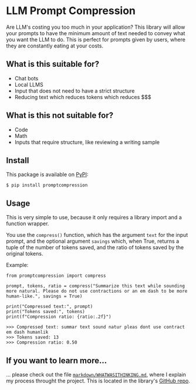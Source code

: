 # LLM Prompt Compression

Are LLM's costing you too much in your application? This library will allow your prompts to have the minimum amount of text needed to convey what you want the LLM to do. This is perfect for prompts given by users, where they are constantly eating at your costs.

## What is this suitable for?

- Chat bots
- Local LLMS
- Input that does not need to have a strict structure
- Reducing text which reduces tokens which reduces $$$

## What is this not suitable for?
- Code
- Math
- Inputs that require structure, like reviewing a writing sample

## Install
This package is available on [PyPI](https://pypi.org/project/promptcompression/):
```
$ pip install promptcompression
```

## Usage
This is very simple to use, because it only requires a library import and a function wrapper.

You use the ```compress()``` function, which has the argument ```text``` for the input prompt, and the optional argument ```savings``` which, when True, returns a tuple of the number of tokens saved, and the ratio of tokens saved by the original tokens.

Example:
```
from promptcompression import compress

prompt, tokens, ratio = compress("Summarize this text while sounding more natural. Please do not use contractions or an em dash to be more human-like.", savings = True)

print("Compressed text:", prompt)
print("Tokens saved:", tokens)
print(f"Compression ratio: {ratio:.2f}")

>>> Compressed text: summar text sound natur pleas dont use contract em dash humanlik
>>> Tokens saved: 13
>>> Compression ratio: 0.50
```

## If you want to learn more...

... please check out the file [`markdown/WHATWASITHINKING.md`](https://github.com/coreymichaud/promptcompression/blob/main/markdown/WHATWASITHINKING.md), where I explain my process throught the project. This is located in the library's [GitHub repo](https://github.com/coreymichaud/prompt-compression).
